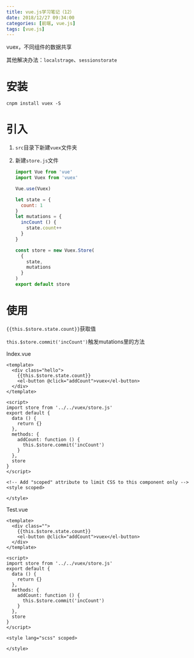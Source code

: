 ```yaml
---
title: vue.js学习笔记（12）
date: 2018/12/27 09:34:00
categories: [前端, vue.js]
tags: [vue.js]
---
```


vuex，不同组件的数据共享

<!-- more -->

其他解决办法：`localstrage`、`sessionstorate`

# 安装

`cnpm install vuex -S`

# 引入

1. `src`目录下新建`vuex`文件夹

2. 新建`store.js`文件

   ```js
   import Vue from 'vue'
   import Vuex from 'vuex'
   
   Vue.use(Vuex)
   
   let state = {
     count: 1
   }
   let mutations = {
     incCount () {
       state.count++
     }
   }
   
   const store = new Vuex.Store(
     {
       state,
       mutations
     }
   )
   export default store
   
   ```

# 使用

`{{this.$store.state.count}}`获取值

`this.$store.commit('incCount')`触发mutations里的方法

Index.vue

```vue
<template>
  <div class="hello">
    {{this.$store.state.count}}
    <el-button @click="addCount">vuex</el-button>
  </div>
</template>

<script>
import store from '../../vuex/store.js'
export default {
  data () {
    return {}
  },
  methods: {
    addCount: function () {
      this.$store.commit('incCount')
    }
  },
  store
}
</script>

<!-- Add "scoped" attribute to limit CSS to this component only -->
<style scoped>

</style>

```

Test.vue

```vue
<template>
  <div class="">
    {{this.$store.state.count}}
    <el-button @click="addCount">vuex</el-button>
  </div>
</template>

<script>
import store from '../../vuex/store.js'
export default {
  data () {
    return {}
  },
  methods: {
    addCount: function () {
      this.$store.commit('incCount')
    }
  },
  store
}
</script>

<style lang="scss" scoped>

</style>

```

